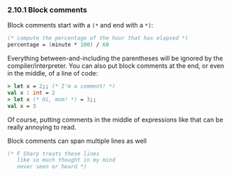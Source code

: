 ### 2.10.1 Block comments
Block comments start with a `(*` and end with a `*)`:

``` fsharp
(* compute the percentage of the hour that has elapsed *)
percentage = (minute * 100) / 60
```
Everything between-and-including the parentheses will be ignored by the compiler/interpreter. 
You can also put block comments at the end, or even in the middle, of a line of code:

``` fsharp
> let x = 2;; (* I'm a comment! *)
val x : int = 2
> let x (* Hi, mom! *) = 3;;
val x = 3
```
Of course, putting comments in the middle of expressions like that can be really annoying to read.

Block comments can span multiple lines as well
``` fsharp
(* F Sharp treats these lines
   like so much thought in my mind
   never seen or heard *)
```